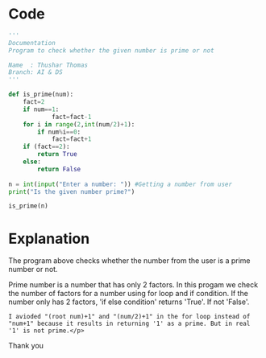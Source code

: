 # Code
```python
'''
Documentation
Program to check whether the given number is prime or not

Name  : Thushar Thomas
Branch: AI & DS
'''

def is_prime(num): 
    fact=2
    if num==1:
            fact=fact-1
    for i in range(2,int(num/2)+1):
        if num%i==0:
            fact=fact+1
    if (fact==2):
        return True
    else:
        return False
        
n = int(input("Enter a number: ")) #Getting a number from user
print("Is the given number prime?")

is_prime(n)
```

# Explanation
The program above checks whether the number from the user is a prime number or not. 
<p>Prime number is a number that has only 2 factors. In this progam we check the number of factors for a number using for loop and if condition.
If the number only has 2 factors, 'if else condition' returns 'True'. If not 'False'.

    I avioded "(root num)+1" and "(num/2)+1" in the for loop instead of "num+1" because it results in returning '1' as a prime. But in real '1' is not prime.</p>

<p>Thank you</p>
